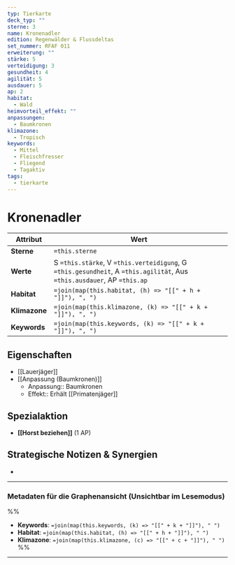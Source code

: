 ```yaml
---
typ: Tierkarte
deck_typ: ""
sterne: 3
name: Kronenadler
edition: Regenwälder & Flussdeltas
set_nummer: RFAF 011
erweiterung: ""
stärke: 5
verteidigung: 3
gesundheit: 4
agilität: 5
ausdauer: 5
ap: 2
habitat:
  - Wald
heimvorteil_effekt: ""
anpassungen:
  - Baumkronen
klimazone:
  - Tropisch
keywords:
  - Mittel
  - Fleischfresser
  - Fliegend
  - Tagaktiv
tags:
  - tierkarte
---
```


# Kronenadler

| Attribut | Wert |
|---|---|
| **Sterne** | `=this.sterne` |
| **Werte** | S `=this.stärke`, V `=this.verteidigung`, G `=this.gesundheit`, A `=this.agilität`, Aus `=this.ausdauer`, AP `=this.ap` |
| **Habitat** | `=join(map(this.habitat, (h) => "[[" + h + "]]"), ", ")` |
| **Klimazone**| `=join(map(this.klimazone, (k) => "[[" + k + "]]"), ", ")` |
| **Keywords** | `=join(map(this.keywords, (k) => "[[" + k + "]]"), ", ")` |

## Eigenschaften

- [[Lauerjäger]]
- [[Anpassung (Baumkronen)]]
	- Anpassung:: Baumkronen
	- Effekt:: Erhält [[Primatenjäger]]


## Spezialaktion

- **[[Horst beziehen]]** (1 AP)

## Strategische Notizen & Synergien

-

---
### Metadaten für die Graphenansicht (Unsichtbar im Lesemodus)
%%
- **Keywords**: `=join(map(this.keywords, (k) => "[[" + k + "]]"), " ")`
- **Habitat**: `=join(map(this.habitat, (h) => "[[" + h + "]]"), " ")`
- **Klimazone**: `=join(map(this.klimazone, (c) => "[[" + c + "]]"), " ")`
%%
---